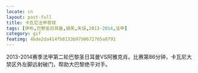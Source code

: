 ```yaml
---
locate: cn
layout: post-full
title: 卡瓦尼法甲首球
tags: [伊布,巴黎圣日耳曼,搞笑,失误,2013-2014,法甲]
category: gif
featimg: 4bde2da414fb8153b9790672765a8791
---
```


2013-2014赛季法甲第二轮巴黎圣日耳曼VS阿雅克肖。比赛第86分钟，卡瓦尼大禁区外左脚远射破门，帮助大巴黎绝平对手。